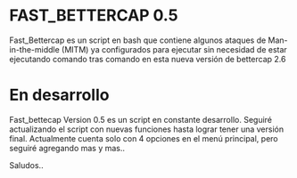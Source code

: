 # FAST_BETTERCAP 0.5
Fast_Bettercap es un script en bash que contiene algunos ataques de Man-in-the-middle  (MITM) ya configurados para ejecutar sin necesidad de estar ejecutando comando tras comando en esta nueva versión de bettercap 2.6

# En desarrollo
Fast_bettecap Version 0.5 es un script en constante desarrollo. Seguiré actualizando el script con nuevas funciones hasta lograr tener una versión final. Actualmente cuenta solo con 4 opciones en el menú principal, pero seguiré agregando mas y mas..

Saludos..

